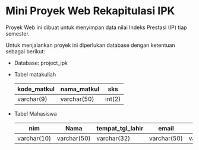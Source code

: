 # Mini Proyek Web Rekapitulasi IPK

Proyek Web ini dibuat untuk menyimpan data nilai Indeks Prestasi (IP) tiap semester.

Untuk menjalankan proyek ini diperlukan database dengan ketentuan sebagai berikut:

- Database: project_ipk
- Tabel matakuliah

    | kode_matkul | nama_matkul | sks |
    |-------------| ------------| ----|
    | varchar(9) | varchar(50) | int(2)|

- Tabel Mahasiswa

    | nim | Nama | tempat_tgl_lahir | email | no_telp | jurusan | semester | kode_matkul |
    |-----| ---- | ---- | --- | --- | --- | --- | --- |
    |varchar(10)| varchar(50) | varchar(32) | varchar(50) | varchar(15) | varchar(32) | int(2) | varchar(9) |
